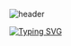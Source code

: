 ![header](https://capsule-render.vercel.app/api?type=waving&color=#00BFFF&height=150&section=header)

[![Typing SVG](https://readme-typing-svg.demolab.com/?lines=Olá,+seja+bem+vindo!;Me+chamo+Guilherme+Oliveira)](https://git.io/typing-svg)


